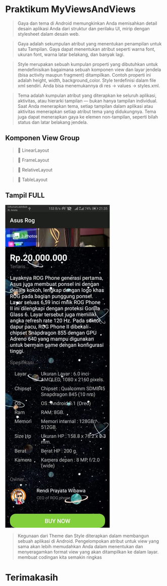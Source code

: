 # Praktikum MyViewsAndViews

> Gaya dan tema di Android memungkinkan Anda memisahkan detail desain aplikasi Anda dari struktur dan perilaku UI, mirip dengan stylesheet dalam desain web.

> Gaya adalah sekumpulan atribut yang menentukan penampilan untuk satu Tampilan. Gaya dapat menentukan atribut seperti warna font, ukuran font, warna latar belakang, dan banyak lagi.

> Style merupakan sebuah kumpulan properti yang dibutuhkan untuk mendefinisikan bagaimana sebuah komponen view dan layar jendela (bisa activity maupun fragment) ditampilkan.       Contoh properti ini adalah height, width, background_color.
Style terdefinisi dalam file xml sendiri. Anda bisa menemukannya di res →  values  →  styles.xml.

> Tema adalah kumpulan atribut yang diterapkan ke seluruh aplikasi, aktivitas, atau hierarki tampilan — bukan hanya tampilan individual. Saat Anda menerapkan tema, setiap tampilan dalam aplikasi atau aktivitas menerapkan setiap atribut tema yang didukungnya. Tema juga dapat menerapkan gaya ke elemen non-tampilan, seperti bilah status dan latar belakang jendela.

## Komponen View Group 

>  LinearLayout

>  FrameLayout

>  RelativeLayout

>  TableLayout

## Tampil FULL

![ALT TEXT](https://github.com/rendiwibawa/MyViewsAndViews/blob/master/full.jpeg)

> Kegunaan dari Theme dan Style diterapkan dalam membangun sebuah aplikasi di Android. Pengelompokan atribut untuk view yang sama akan lebih memudahkan Anda dalam menentukan dan menyeragamkan format view yang akan ditampilkan ke dalam layar. membuat codingan kita semakin ringkas 

# Terimakasih 





